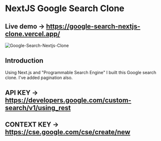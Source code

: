 # NextJS Google Search Clone

## Live demo -> https://google-search-nextjs-clone.vercel.app/

![Google-Search-Nextjs-Clone](https://i.ibb.co/3Fs5Mv4/google.png)

## Introduction

Using Next.js and "Programmable Search Engine" I built this Google search clone. I've added pagination also.

## API KEY -> https://developers.google.com/custom-search/v1/using_rest

## CONTEXT KEY -> https://cse.google.com/cse/create/new

